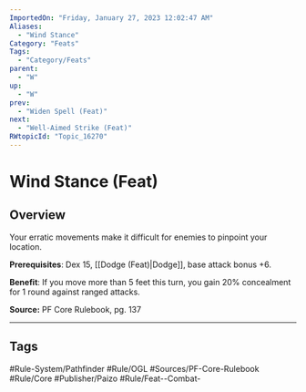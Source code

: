 ```yaml
---
ImportedOn: "Friday, January 27, 2023 12:02:47 AM"
Aliases:
  - "Wind Stance"
Category: "Feats"
Tags:
  - "Category/Feats"
parent:
  - "W"
up:
  - "W"
prev:
  - "Widen Spell (Feat)"
next:
  - "Well-Aimed Strike (Feat)"
RWtopicId: "Topic_16270"
---
```

# Wind Stance (Feat)
## Overview
Your erratic movements make it difficult for enemies to pinpoint your location.

**Prerequisites**: Dex 15, [[Dodge (Feat)|Dodge]], base attack bonus +6.

**Benefit**: If you move more than 5 feet this turn, you gain 20% concealment for 1 round against ranged attacks.

**Source:** PF Core Rulebook, pg. 137


---
## Tags
#Rule-System/Pathfinder #Rule/OGL #Sources/PF-Core-Rulebook #Rule/Core #Publisher/Paizo #Rule/Feat--Combat-

